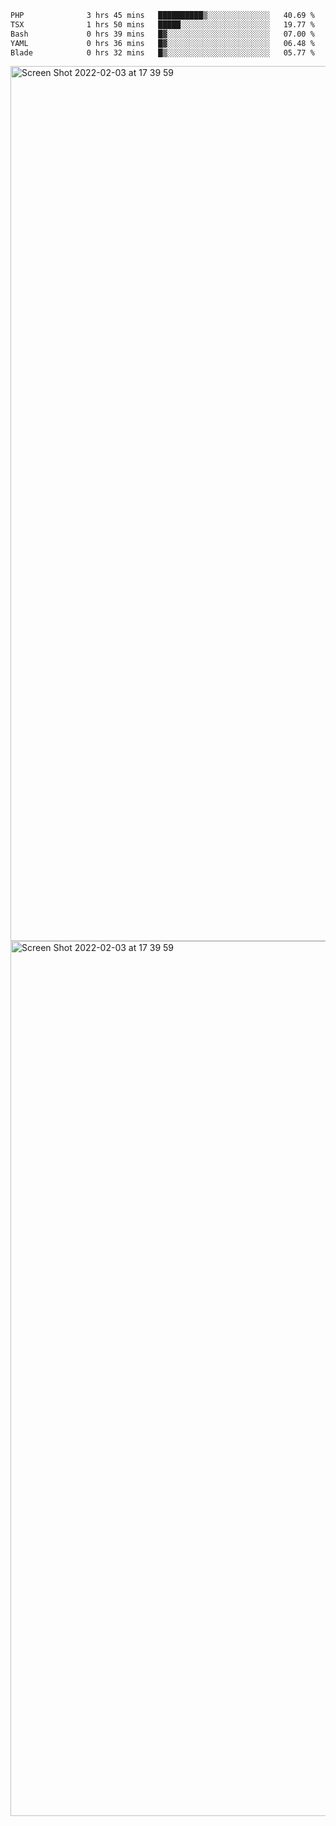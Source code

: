 <!--START_SECTION:waka-->

```txt
PHP              3 hrs 45 mins   ██████████▒░░░░░░░░░░░░░░   40.69 %
TSX              1 hrs 50 mins   █████░░░░░░░░░░░░░░░░░░░░   19.77 %
Bash             0 hrs 39 mins   █▓░░░░░░░░░░░░░░░░░░░░░░░   07.00 %
YAML             0 hrs 36 mins   █▓░░░░░░░░░░░░░░░░░░░░░░░   06.48 %
Blade            0 hrs 32 mins   █▒░░░░░░░░░░░░░░░░░░░░░░░   05.77 %
```

<!--END_SECTION:waka-->

<img width="1400" alt="Screen Shot 2022-02-03 at 17 39 59" src="https://user-images.githubusercontent.com/45716542/152387304-f2b60485-53a6-4f4b-a818-5cefb1b0c0ae.png">
<img width="1400" alt="Screen Shot 2022-02-03 at 17 39 59" src="https://user-images.githubusercontent.com/45716542/152387273-ea5cdf21-2a45-44da-8bef-00c1763b1d42.png">
